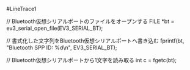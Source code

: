#LineTrace1

// Bluetooth仮想シリアルポートのファイルをオープンする
FILE *bt = ev3_serial_open_file(EV3_SERIAL_BT);

// 書式化した文字列をBluetooth仮想シリアルポートへ書き込む
fprintf(bt, "Bluetooth SPP ID: %d\n", EV3_SERIAL_BT);

// Bluetooth仮想シリアルポートから1文字を読み取る
int c = fgetc(bt);
